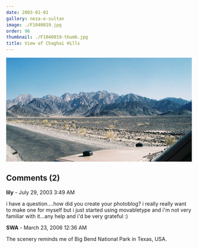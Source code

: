 ```yaml
---
date: 2003-01-01
gallery: neza-e-sultan
image: ./F1040019.jpg
order: 96
thumbnail: ./F1040019-thumb.jpg
title: View of Chaghai Hills
---
```


![View of Chaghai Hills](./F1040019.jpg)

<div id="comments">

## Comments (2)

<div id="comment">

**lily** - July 29, 2003  3:49 AM

i have a question....how did you create your photoblog? i really really want to make one for myself but i just started using movabletype and i'm not very familiar with it...any help and i'd be very grateful :)

</div>

<div id="comment">

**SWA** - March 23, 2006 12:36 AM

The scenery reminds me of Big Bend National Park in Texas, USA.

</div>

</div>